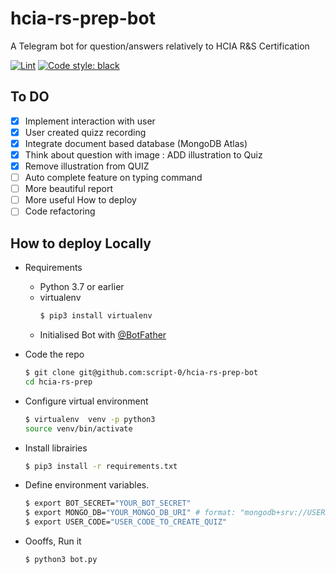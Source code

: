 # hcia-rs-prep-bot
A Telegram bot for question/answers relatively to HCIA R&amp;S Certification

[![Lint](https://github.com/script-0/hcia-rs-prep-bot/actions/workflows/lint.yml/badge.svg)](https://github.com/script-0/hcia-rs-prep-bot/actions/workflows/lint.yml)     [![Code style: black](https://img.shields.io/badge/code%20style-black-000000.svg)](https://github.com/psf/black)

## To DO

- [x] Implement interaction with user
- [x] User created quizz recording 
- [x] Integrate document based database (MongoDB Atlas)
- [x] Think about question with image : ADD illustration to Quiz
- [x] Remove illustration from QUIZ
- [ ] Auto complete feature on typing command
- [ ] More beautiful report
- [ ] More useful How to deploy
- [ ] Code refactoring

## How to deploy Locally

- Requirements

    - Python 3.7 or earlier
    - virtualenv
        ```bash
        $ pip3 install virtualenv
        ```
    - Initialised Bot with [@BotFather](https://t.me/BotFather)
- Code the repo
    ```bash
    $ git clone git@github.com:script-0/hcia-rs-prep-bot
    cd hcia-rs-prep
    ```

- Configure virtual environment

    ```bash
    $ virtualenv  venv -p python3
    source venv/bin/activate
    ```

- Install librairies
    ```bash
    $ pip3 install -r requirements.txt
    ```
- Define environment variables.
    ```bash
    $ export BOT_SECRET="YOUR_BOT_SECRET"
    $ export MONGO_DB="YOUR_MONGO_DB_URI" # format: "mongodb+srv://USERNAME:PASSWORD@cluster0.0soh0.mongodb.net/COLLECTION_NAME?retryWrites=true&w=majority"
    $ export USER_CODE="USER_CODE_TO_CREATE_QUIZ"
    ```

- Oooffs, Run it
    ```bash
    $ python3 bot.py
    ```

